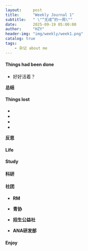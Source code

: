 ```yaml
---
layout:     post
title:      "Weekly Journal 1"
subtitle:   " \"“无成”的一周\""
date:       2025-09-19 05:00:00
author:     "HZY"
header-img: "img/weekly/week1.png"
catalog: true
tags:
    - 杂记 about me
---
```



#### Things had been done
* 好好活着？  

**总结**   
#### Things lost
* 
* 
* 
* 

**反思** 
#### Life 
  
#### Study

####  科研

#### 社团
* **RM**

* **青协**

* **招生公益社**

* **ANA研发部**

#### Enjoy

